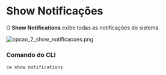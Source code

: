 # Show Notificações

O **Show Notifications** exibe todas as notificações do sistema.

![opcao_2_show_notificacoes.png](opcao_2_show_notificacoes.png)


### Comando do CLI

```Bash
cw show notifications
```